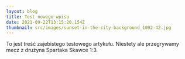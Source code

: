```yaml
---
layout: blog
title: Test nowego wpisu
date: 2021-09-22T13:15:20.154Z
thumbnail: src/images/sunset-in-the-city-background_1092-42.jpg
---
```

To jest treść zajebistego testowego artykułu. Niestety ale przegrywamy mecz z drużyna Spartaka Skawce 1:3.